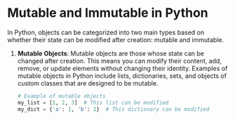 # Mutable and Immutable in Python

In Python, objects can be categorized into two main types based on whether their state can be modified after creation: mutable and immutable.

1. **Mutable Objects**:
   Mutable objects are those whose state can be changed after creation. This means you can modify their content, add, remove, or update elements without changing their identity. Examples of mutable objects in Python include lists, dictionaries, sets, and objects of custom classes that are designed to be mutable.

   ```python
   # Example of mutable objects
   my_list = [1, 2, 3]  # This list can be modified
   my_dict = {'a': 1, 'b': 2}  # This dictionary can be modified

